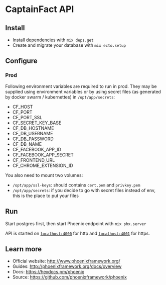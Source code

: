 # CaptainFact API

## Install

  * Install dependencies with `mix deps.get`
  * Create and migrate your database with `mix ecto.setup`
  
## Configure

### Prod

Following environment variables are required to run in prod. They may be supplied
using environment variables or by using secret files (as generated by docker swarm / kubernettes)
in `/opt/app/secrets`:

* CF_HOST
* CF_PORT
* CF_PORT_SSL
* CF_SECRET_KEY_BASE
* CF_DB_HOSTNAME
* CF_DB_USERNAME
* CF_DB_PASSWORD
* CF_DB_NAME
* CF_FACEBOOK_APP_ID
* CF_FACEBOOK_APP_SECRET
* CF_FRONTEND_URL
* CF_CHROME_EXTENSION_ID

You also need to mount two volumes:
  * `/opt/app/ssl-keys`: should contains `cert.pem` and `privkey.pem`
  * `/opt/app/secrets`: if you decide to go with secret files instead of env, this is the place to put your files
  
## Run

Start postgres first, then start Phoenix endpoint with `mix phx.server`

API is started on [`localhost:4000`](http://localhost:4000) for http and
[`localhost:4001`](http://localhost:4001) for https.


## Learn more

  * Official website: http://www.phoenixframework.org/
  * Guides: http://phoenixframework.org/docs/overview
  * Docs: https://hexdocs.pm/phoenix
  * Source: https://github.com/phoenixframework/phoenix

